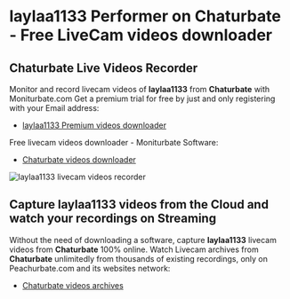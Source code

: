 # laylaa1133 Performer on Chaturbate - Free LiveCam videos downloader

## Chaturbate Live Videos Recorder

Monitor and record livecam videos of **laylaa1133** from **Chaturbate** with Moniturbate.com
Get a premium trial for free by just and only registering with your Email address:
* [laylaa1133 Premium videos downloader](https://moniturbate.com/request-demo-licence-key.html)

Free livecam videos downloader - Moniturbate Software:
* [Chaturbate videos downloader](https://moniturbate.com/moniturbate-download-software.html)

![laylaa1133 livecam videos recorder](https://peachurnet.com/templates/moniturbate-software.png)


## Capture laylaa1133 videos from the Cloud and watch your recordings on Streaming

Without the need of downloading a software, capture **laylaa1133** livecam videos from **Chaturbate** 100% online.
Watch Livecam archives from **Chaturbate** unlimitedly from thousands of existing recordings, only on Peachurbate.com and its websites network:
* [Chaturbate videos archives](https://peachurnet.com/)